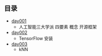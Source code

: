## 目录 ##
- [day001](https://github.com/liuxingrichu/AI/blob/master/day001.md)
	- 人工智能三大学派 四要素 概念 开源框架
- [day002](https://github.com/liuxingrichu/AI/blob/master/day002.md)
	- TensorFlow 安装 
- [day003](https://github.com/liuxingrichu/AI/blob/master/day003.md)
	- kNN 